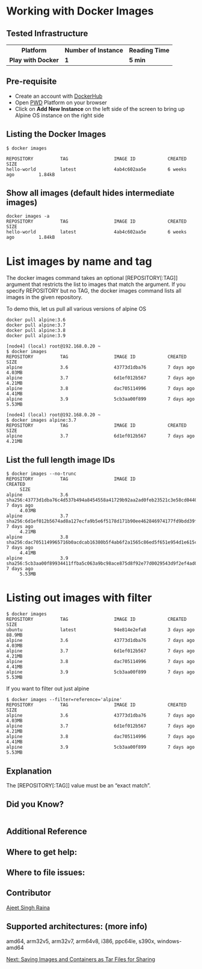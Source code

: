 # Working with Docker Images

## Tested Infrastructure

<table class="tg">
  <tr>
    <th class="tg-yw4l"><b>Platform</b></th>
    <th class="tg-yw4l"><b>Number of Instance</b></th>
    <th class="tg-yw4l"><b>Reading Time</b></th>
    
  </tr>
  <tr>
    <td class="tg-yw4l"><b> Play with Docker</b></td>
    <td class="tg-yw4l"><b>1</b></td>
    <td class="tg-yw4l"><b>5 min</b></td>
    
  </tr>
  
</table>

## Pre-requisite

- Create an account with [DockerHub](https://hub.docker.com)
- Open [PWD](https://labs.play-with-docker.com/) Platform on your browser 
- Click on **Add New Instance** on the left side of the screen to bring up Alpine OS instance on the right side


## Listing the Docker Images

```
$ docker images
```

```
REPOSITORY          TAG                 IMAGE ID            CREATED             SIZE
hello-world         latest              4ab4c602aa5e        6 weeks ago         1.84kB
```

## Show all images (default hides intermediate images)

```
docker images -a
REPOSITORY          TAG                 IMAGE ID            CREATED             SIZE
hello-world         latest              4ab4c602aa5e        6 weeks ago         1.84kB
```


# List images by name and tag

The docker images command takes an optional [REPOSITORY[:TAG]] argument that restricts the list to images that match the argument. If you specify REPOSITORY but no TAG, the docker images command lists all images in the given repository.

To demo this, let us pull all various versions of alpine OS

```
docker pull alpine:3.6
docker pull alpine:3.7
docker pull alpine:3.8
docker pull alpine:3.9
```

```
[node4] (local) root@192.168.0.20 ~
$ docker images
REPOSITORY          TAG                 IMAGE ID            CREATED             SIZE
alpine              3.6                 43773d1dba76        7 days ago          4.03MB
alpine              3.7                 6d1ef012b567        7 days ago          4.21MB
alpine              3.8                 dac705114996        7 days ago          4.41MB
alpine              3.9                 5cb3aa00f899        7 days ago          5.53MB
```

```
[node4] (local) root@192.168.0.20 ~
$ docker images alpine:3.7
REPOSITORY          TAG                 IMAGE ID            CREATED             SIZE
alpine              3.7                 6d1ef012b567        7 days ago          4.21MB
```

## List the full length image IDs

```
$ docker images --no-trunc
REPOSITORY          TAG                 IMAGE ID                                                                  CREATED
     SIZE
alpine              3.6                 sha256:43773d1dba76c4d537b494a8454558a41729b92aa2ad0feb23521c3e58cd0440   7 days ago
     4.03MB
alpine              3.7                 sha256:6d1ef012b5674ad8a127ecfa9b5e6f5178d171b90ee462846974177fd9bdd39f   7 days ago
     4.21MB
alpine              3.8                 sha256:dac7051149965716b0acdcab16380b5f4ab6f2a1565c86ed5f651e954d1e615c   7 days ago
     4.41MB
alpine              3.9                 sha256:5cb3aa00f89934411ffba5c063a9bc98ace875d8f92e77d0029543d9f2ef4ad0   7 days ago
     5.53MB
```

# Listing out images with filter

```
$ docker images
REPOSITORY          TAG                 IMAGE ID            CREATED             SIZE
ubuntu              latest              94e814e2efa8        3 days ago          88.9MB
alpine              3.6                 43773d1dba76        7 days ago          4.03MB
alpine              3.7                 6d1ef012b567        7 days ago          4.21MB
alpine              3.8                 dac705114996        7 days ago          4.41MB
alpine              3.9                 5cb3aa00f899        7 days ago          5.53MB
```

If you want to filter out just alpine

```
$ docker images --filter=reference='alpine'
REPOSITORY          TAG                 IMAGE ID            CREATED             SIZE
alpine              3.6                 43773d1dba76        7 days ago          4.03MB
alpine              3.7                 6d1ef012b567        7 days ago          4.21MB
alpine              3.8                 dac705114996        7 days ago          4.41MB
alpine              3.9                 5cb3aa00f899        7 days ago          5.53MB
```


## Explanation

The [REPOSITORY[:TAG]] value must be an “exact match”. 



## Did you Know?

```

```


## Additional Reference


## Where to get help:

## Where to file issues:


## Contributor

[Ajeet Singh Raina](ajeetraina@gmail.com)


## Supported architectures: (more info)
amd64, arm32v5, arm32v7, arm64v8, i386, ppc64le, s390x, windows-amd64


[Next: Saving Images and Containers as Tar Files for Sharing](https://github.com/collabnix/dockerlabs/blob/master/beginners/saving-images-as-tar/README.md)

